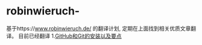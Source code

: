 # robinwieruch-
基于https://www.robinwieruch.de/ 的翻译计划, 定期在上面找到相关优质文章翻译。
目前已经翻译
1.[GitHub和Git的安装以及要点](https://github.com/LawlietZe/robinwieruch-/blob/master/GitHub%20and%20Git%20Setup%20and%20Essentials%5B%20JUNE%2019%2C%202018%20%5D)
